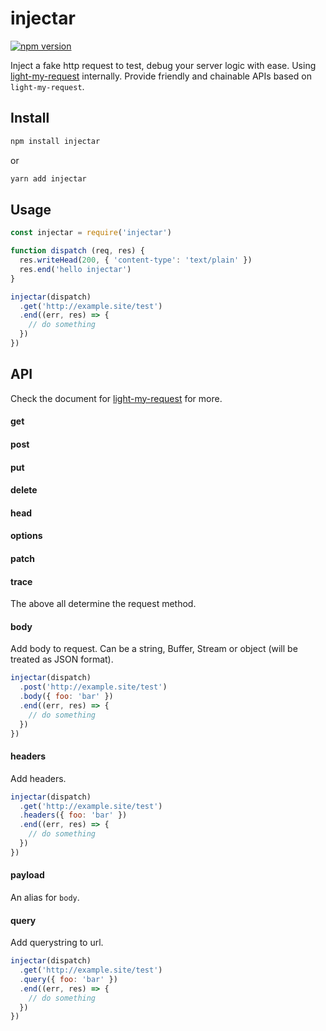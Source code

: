 # injectar

[![npm version](https://img.shields.io/npm/v/injectar.svg)](https://www.npmjs.com/package/injectar)

Inject a fake http request to test, debug your server logic with ease. Using [light-my-request](https://github.com/fastify/light-my-request) internally. Provide friendly and chainable APIs based on `light-my-request`.

## Install

```bash
npm install injectar
```

or

```bash
yarn add injectar
```

## Usage

```javascript
const injectar = require('injectar')

function dispatch (req, res) {
  res.writeHead(200, { 'content-type': 'text/plain' })
  res.end('hello injectar')
}

injectar(dispatch)
  .get('http://example.site/test')
  .end((err, res) => {
    // do something
  })
})
```

## API

Check the document for [light-my-request](https://github.com/fastify/light-my-request) for more.

#### get
#### post
#### put
#### delete
#### head
#### options
#### patch
#### trace

The above all determine the request method.

#### body

Add body to request. Can be a string, Buffer, Stream or object (will be treated as JSON format).

```javascript
injectar(dispatch)
  .post('http://example.site/test')
  .body({ foo: 'bar' })
  .end((err, res) => {
    // do something
  })
})
```

#### headers

Add headers.

```javascript
injectar(dispatch)
  .get('http://example.site/test')
  .headers({ foo: 'bar' })
  .end((err, res) => {
    // do something
  })
})
```

#### payload

An alias for `body`.

#### query

Add querystring to url.

```javascript
injectar(dispatch)
  .get('http://example.site/test')
  .query({ foo: 'bar' })
  .end((err, res) => {
    // do something
  })
})
```
